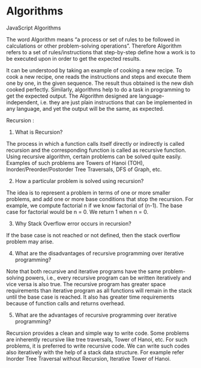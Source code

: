 # Algorithms
JavaScript Algorithms

The word Algorithm means “a process or set of rules to be followed in calculations or other problem-solving operations”. Therefore Algorithm refers to a set of rules/instructions that step-by-step define how a work is to be executed upon in order to get the expected results. 

It can be understood by taking an example of cooking a new recipe. To cook a new recipe, one reads the instructions and steps and execute them one by one, in the given sequence. The result thus obtained is the new dish cooked perfectly. Similarly, algorithms help to do a task in programming to get the expected output.
The Algorithm designed are language-independent, i.e. they are just plain instructions that can be implemented in any language, and yet the output will be the same, as expected.

Recursion : 

1. What is Recursion? 

  The process in which a function calls itself directly or indirectly is called recursion and the corresponding function is called as recursive function. Using recursive algorithm, certain problems can be solved quite easily. Examples of such problems are Towers of Hanoi (TOH), Inorder/Preorder/Postorder Tree Traversals, DFS of Graph, etc.

2. How a particular problem is solved using recursion? 

The idea is to represent a problem in terms of one or more smaller problems, and add one or more base conditions that stop the recursion. For example, we compute factorial n if we know factorial of (n-1). The base case for factorial would be n = 0. We return 1 when n = 0. 

3. Why Stack Overflow error occurs in recursion? 

If the base case is not reached or not defined, then the stack overflow problem may arise.

4. What are the disadvantages of recursive programming over iterative programming? 

Note that both recursive and iterative programs have the same problem-solving powers, i.e., every recursive program can be written iteratively and vice versa is also true. The recursive program has greater space requirements than iterative program as all functions will remain in the stack until the base case is reached. It also has greater time requirements because of function calls and returns overhead.

5. What are the advantages of recursive programming over iterative programming? 

Recursion provides a clean and simple way to write code. Some problems are inherently recursive like tree traversals, Tower of Hanoi, etc. For such problems, it is preferred to write recursive code. We can write such codes also iteratively with the help of a stack data structure. For example refer Inorder Tree Traversal without Recursion, Iterative Tower of Hanoi.
